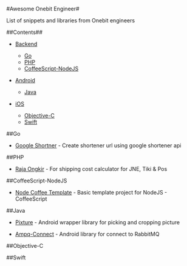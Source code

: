 #Awesome Onebit Engineer#


List of snippets and libraries from Onebit engineers


##Contents##

- [Backend]()
	- [Go](#goto-go)
	- [PHP](#goto-php)
	- [CoffeeScript-NodeJS](#goto-coffee-node)



- [Android]()
	- [Java](#goto-java)



- [iOS]()
	- [Objective-C](#goto-objc)
	- [Swift](#goto-swift)



##<a name="goto-go"></a>Go

* [Google Shortner](https://github.com/hiraq-golang/googl-shortener) - Create shortener url using google shortener api



##<a name="goto-php"></a>PHP

* [Raja Ongkir](https://github.com/omarxp/rajaongkir) - For shipping cost calculator for JNE, Tiki & Pos


##<a name="goto-coffee-node"></a>CoffeeScript-NodeJS
* [Node Coffee Template](https://github.com/onebithq/node-coffee-template) - Basic template project for NodeJS - CoffeeScript


##<a name="goto-java"></a>Java

* [Pixture](https://github.com/onebithq/pixture) - Android wrapper library for picking and cropping picture

* [Ampq-Connect](https://github.com/rakawestu/amqp-connect) - Android library for connect to RabbitMQ


##<a name="goto-objc"></a>Objective-C

##<a name="goto-swift"></a>Swift
